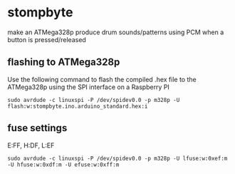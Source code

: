 # stompbyte
 make an ATMega328p produce drum sounds/patterns using PCM when a button is pressed/released
## flashing to ATMega328p

Use the following command to flash the compiled .hex file to the ATMega328p using the SPI interface on a Raspberry PI
```
sudo avrdude -c linuxspi -P /dev/spidev0.0 -p m328p -U flash:w:stompbyte.ino.arduino_standard.hex:i
```

## fuse settings
E:FF, H:DF, L:EF
```
sudo avrdude -c linuxspi -P /dev/spidev0.0 -p m328p -U lfuse:w:0xef:m -U hfuse:w:0xdf:m -U efuse:w:0xff:m
```

